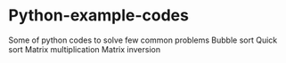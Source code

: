 # Python-example-codes
Some of python codes to solve few common problems
Bubble sort
Quick sort
Matrix multiplication
Matrix inversion
